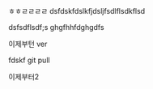ㅎㅎㄹㄹㄹㄹ
dsfdskfdslkfjdsljfsdlflsdkflsd

dsfsdflsdf;s
ghgfhhfdghgdfs

이제부턴 ver

fdskf
git pull

이제부터2

